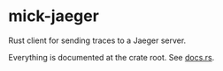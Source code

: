 # mick-jaeger

Rust client for sending traces to a Jaeger server.

Everything is documented at the crate root.
See [docs.rs](https://docs.rs/mick-jaeger).
